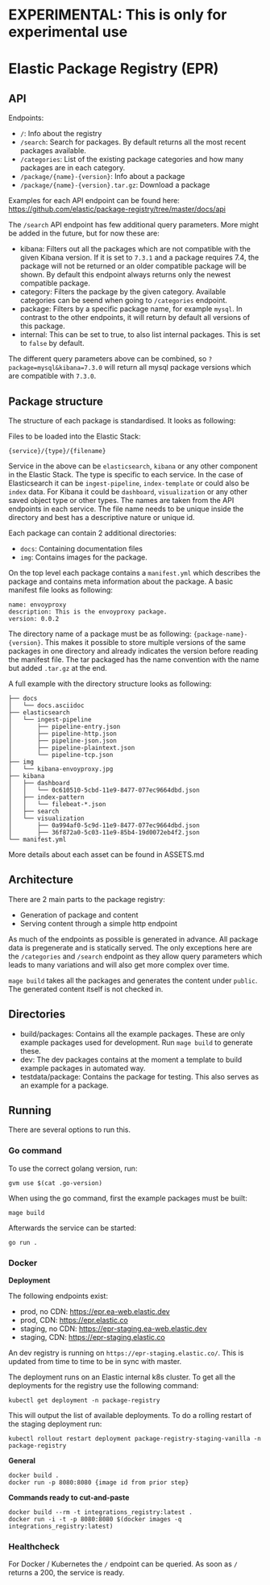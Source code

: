 # EXPERIMENTAL: This is only for experimental use

# Elastic Package Registry (EPR)

## API

Endpoints:

* `/`: Info about the registry
* `/search`: Search for packages. By default returns all the most recent packages available.
* `/categories`: List of the existing package categories and how many packages are in each category.
* `/package/{name}-{version}`: Info about a package
* `/package/{name}-{version}.tar.gz`: Download a package

Examples for each API endpoint can be found here: https://github.com/elastic/package-registry/tree/master/docs/api

The `/search` API endpoint has few additional query parameters. More might be added in the future, but for now these are:

* kibana: Filters out all the packages which are not compatible with the given Kibana version. If it is set to `7.3.1` and
  a package requires 7.4, the package will not be returned or an older compatible package will be shown.
  By default this endpoint always returns only the newest compatible package.
* category: Filters the package by the given category. Available categories can be seend when going to `/categories` endpoint.
* package: Filters by a specific package name, for example `mysql`. In contrast to the other endpoints, it will return
  by default all versions of this package.
* internal: This can be set to true, to also list internal packages. This is set to `false` by default.

The different query parameters above can be combined, so `?package=mysql&kibana=7.3.0` will return all mysql package versions
which are compatible with `7.3.0`.

## Package structure

The structure of each package is standardised. It looks as following:

Files to be loaded into the Elastic Stack:

```
{service}/{type}/{filename}
```

Service in the above can be `elasticsearch`, `kibana` or any other component in the Elastic Stack. The type is specific to each service. In the case of Elasticsearch it can be `ingest-pipeline`, `index-template` or could also be `index` data. For Kibana it could be `dashboard`, `visualization` or any other saved object type or other types. The names are taken from the API endpoints in each service. The file name needs to be unique inside the directory and best has a descriptive nature or unique id.

Each package can contain 2 additional directories:

* `docs`: Containing documentation files
* `img`: Contains images for the package.

On the top level each package contains a `manifest.yml` which describes the package and contains meta information about the package. A basic manifest file looks as following:

```
name: envoyproxy
description: This is the envoyproxy package.
version: 0.0.2
```

The directory name of a package must be as following: `{package-name}-{version}`. This makes it possible to store multiple versions of the same packages in one directory and already indicates the version before reading the manifest file. The tar packaged has the name convention with the name but added `.tar.gz` at the end.

A full example with the directory structure looks as following:

```
├── docs
│   └── docs.asciidoc
├── elasticsearch
│   └── ingest-pipeline
│       ├── pipeline-entry.json
│       ├── pipeline-http.json
│       ├── pipeline-json.json
│       ├── pipeline-plaintext.json
│       └── pipeline-tcp.json
├── img
│   └── kibana-envoyproxy.jpg
├── kibana
│   ├── dashboard
│   │   └── 0c610510-5cbd-11e9-8477-077ec9664dbd.json
│   ├── index-pattern
│   │   └── filebeat-*.json
│   ├── search
│   └── visualization
│       ├── 0a994af0-5c9d-11e9-8477-077ec9664dbd.json
│       ├── 36f872a0-5c03-11e9-85b4-19d0072eb4f2.json
└── manifest.yml
```

More details about each asset can be found in ASSETS.md

## Architecture

There are 2 main parts to the package registry:

* Generation of package and content
* Serving content through a simple http endpoint

As much of the endpoints as possible is generated in advance. All package data is pregenerate and is statically served.
The only exceptions here are the `/categories` and `/search` endpoint as they allow query parameters which leads to many
variations and will also get more complex over time.

`mage build` takes all the packages and generates the content under `public`. The generated content itself is not checked in.

## Directories

* build/packages: Contains all the example packages. These are only example packages used for development. Run `mage build` to generate these.
* dev: The dev packages contains at the moment a template to build example packages in automated way.
* testdata/package: Contains the package for testing. This also serves as an example for a package.

## Running

There are several options to run this.

### Go command

To use the correct golang version, run:

```
gvm use $(cat .go-version)
```

When using the go command, first the example packages must be built:

`mage build`

Afterwards the service can be started:

`go run .`

### Docker

**Deployment**

The following endpoints exist:

* prod, no CDN: https://epr.ea-web.elastic.dev
* prod, CDN: https://epr.elastic.co
* staging, no CDN: https://epr-staging.ea-web.elastic.dev
* staging, CDN: https://epr-staging.elastic.co

An dev registry is running on `https://epr-staging.elastic.co/`. This is updated from time to time to be in sync with master.

The deployment runs on an Elastic internal k8s cluster. To get all the deployments for the registry use the following command:

```
kubectl get deployment -n package-registry
```

This will output the list of available deployments. To do a rolling restart of the staging deployment run:

```
kubectl rollout restart deployment package-registry-staging-vanilla -n package-registry
```

**General**
```
docker build .
docker run -p 8080:8080 {image id from prior step}
```

**Commands ready to cut-and-paste**
```
docker build --rm -t integrations_registry:latest .
docker run -i -t -p 8080:8080 $(docker images -q integrations_registry:latest)
```

### Healthcheck

For Docker / Kubernetes the `/` endpoint can be queried. As soon as `/` returns a 200, the service is ready.
